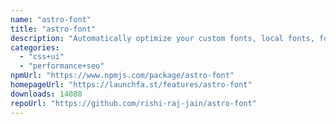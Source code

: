 ```yaml
---
name: "astro-font"
title: "astro-font"
description: "Automatically optimize your custom fonts, local fonts, fonts over any CDN, and Google fonts for performance."
categories:
  - "css+ui"
  - "performance+seo"
npmUrl: "https://www.npmjs.com/package/astro-font"
homepageUrl: "https://launchfa.st/features/astro-font"
downloads: 14088
repoUrl: "https://github.com/rishi-raj-jain/astro-font"
---
```

